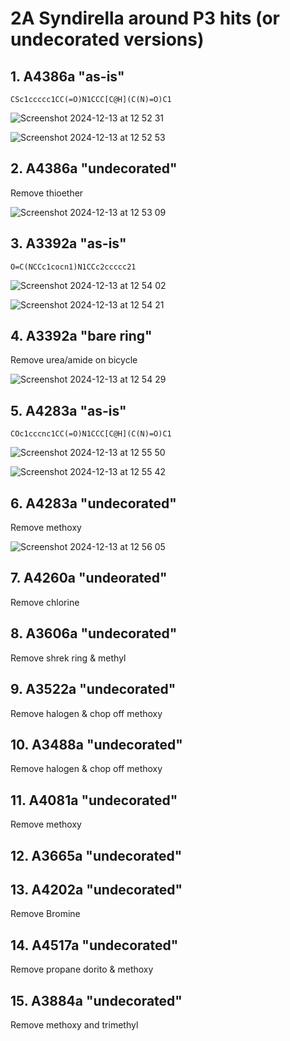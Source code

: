# 2A Syndirella around P3 hits (or undecorated versions)

## 1. A4386a "as-is"

`CSc1ccccc1CC(=O)N1CCC[C@H](C(N)=O)C1`

![Screenshot 2024-12-13 at 12 52 31](https://github.com/user-attachments/assets/76ed1966-7ff5-4e27-8d1d-03a5ea7fbc58)

![Screenshot 2024-12-13 at 12 52 53](https://github.com/user-attachments/assets/cd3d3d31-dc87-4488-8cfc-82448a674f12)


## 2. A4386a "undecorated"

Remove thioether

![Screenshot 2024-12-13 at 12 53 09](https://github.com/user-attachments/assets/de6bbe37-abe2-4576-a216-1cee8000c1a9)

## 3. A3392a "as-is"
`O=C(NCCc1cocn1)N1CCc2ccccc21`

![Screenshot 2024-12-13 at 12 54 02](https://github.com/user-attachments/assets/85ac5aa5-5ff2-48c7-beda-a3dfade16a55)

![Screenshot 2024-12-13 at 12 54 21](https://github.com/user-attachments/assets/04d54ea5-26d4-43dc-a90f-0ff8e4e9765b)

## 4. A3392a "bare ring"

Remove urea/amide on bicycle

![Screenshot 2024-12-13 at 12 54 29](https://github.com/user-attachments/assets/b2f2bd78-a1fe-41ea-8541-d6d9f3d05aed)

## 5. A4283a "as-is"

`COc1cccnc1CC(=O)N1CCC[C@H](C(N)=O)C1`

![Screenshot 2024-12-13 at 12 55 50](https://github.com/user-attachments/assets/9850a829-79c4-4927-a780-f7e6cd2e5a6f)

![Screenshot 2024-12-13 at 12 55 42](https://github.com/user-attachments/assets/51219344-053b-483e-bd21-d7a007f1f929)


## 6. A4283a "undecorated"

Remove methoxy

![Screenshot 2024-12-13 at 12 56 05](https://github.com/user-attachments/assets/efb90143-77c5-40ac-8660-278e1f67b613)

## 7. A4260a "undeorated"

Remove chlorine

## 8. A3606a "undecorated"

Remove shrek ring & methyl

## 9. A3522a "undecorated"

Remove halogen & chop off methoxy

## 10. A3488a "undecorated"

Remove halogen & chop off methoxy

## 11. A4081a "undecorated"

Remove methoxy

## 12. A3665a "undecorated"

## 13. A4202a "undecorated"

Remove Bromine

## 14. A4517a "undecorated"

Remove propane dorito & methoxy

## 15. A3884a "undecorated"

Remove methoxy and trimethyl
